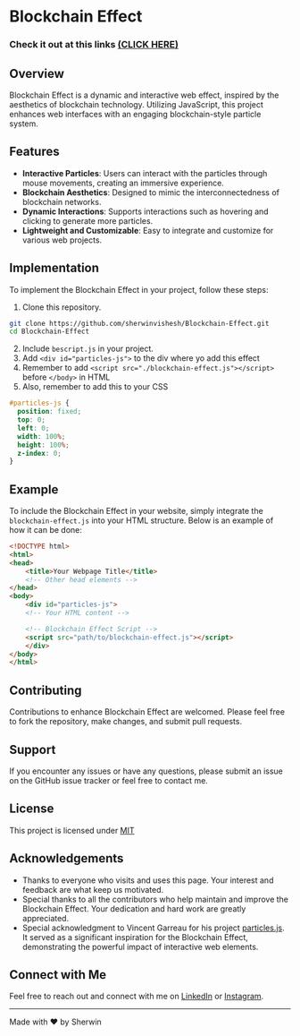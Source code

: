 # Blockchain Effect

### Check it out at this links [(CLICK HERE)](https://sherwinvishesh.github.io/Blockchain-Effect/)

## Overview
Blockchain Effect is a dynamic and interactive web effect, inspired by the aesthetics of blockchain technology. Utilizing JavaScript, this project enhances web interfaces with an engaging blockchain-style particle system.

## Features
- **Interactive Particles**: Users can interact with the particles through mouse movements, creating an immersive experience.
- **Blockchain Aesthetics**: Designed to mimic the interconnectedness of blockchain networks.
- **Dynamic Interactions**: Supports interactions such as hovering and clicking to generate more particles.
- **Lightweight and Customizable**: Easy to integrate and customize for various web projects.

## Implementation 
To implement the Blockchain Effect in your project, follow these steps:
1. Clone this repository.
  ```bash
  git clone https://github.com/sherwinvishesh/Blockchain-Effect.git
  cd Blockchain-Effect
  ```
2. Include `bescript.js` in your project.
3. Add `<div id="particles-js">` to the div where yo add this effect
4. Remember to add `<script src="./blockchain-effect.js"></script>` before `</body>` in HTML
5. Also, remember to add this to your CSS
  ```css
  #particles-js {
    position: fixed; 
    top: 0;          
    left: 0;         
    width: 100%;     
    height: 100%;    
    z-index: 0;   
}
  ```

## Example
To include the Blockchain Effect in your website, simply integrate the `blockchain-effect.js` into your HTML structure. Below is an example of how it can be done:

```html
<!DOCTYPE html>
<html>
<head>
    <title>Your Webpage Title</title>
    <!-- Other head elements -->
</head>
<body>
    <div id="particles-js">
    <!-- Your HTML content -->

    <!-- Blockchain Effect Script -->
    <script src="path/to/blockchain-effect.js"></script>
    </div>
</body>
</html>
```


## Contributing

Contributions to enhance Blockchain Effect are welcomed. Please feel free to fork the repository, make changes, and submit pull requests.

## Support

If you encounter any issues or have any questions, please submit an issue on the GitHub issue tracker or feel free to contact me.


## License

This project is licensed under [MIT](LICENSE)

## Acknowledgements

- Thanks to everyone who visits and uses this page. Your interest and feedback are what keep us motivated.
- Special thanks to all the contributors who help maintain and improve the Blockchain Effect. Your dedication and hard work are greatly appreciated.
- Special acknowledgment to Vincent Garreau for his project [particles.js](https://github.com/VincentGarreau/particles.js). It served as a significant inspiration for the Blockchain Effect, demonstrating the powerful impact of interactive web elements.



## Connect with Me

Feel free to reach out and connect with me on [LinkedIn](https://www.linkedin.com/in/sherwinvishesh) or [Instagram](https://www.instagram.com/sherwinvishesh/).

---

Made with ❤️ by Sherwin
